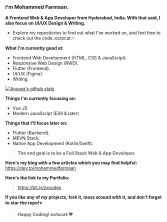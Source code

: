 ### I'm Mohammed Farmaan.

**A Frontend Web & App Developer from Hyderabad, India. With that said, I also focus on UI/UX Design & Writing.**

* Explore my repositories to find out what I've worked on, and feel free to check out the code.:octocat::sparkles:

**What I'm currently good at:**
* Frontend Web Development (HTML, CSS & JavaScript).
* Responsive Web Design (RWD).
* Flutter (Frontend).
* UI/UX (Figma).
* Writing.

[![Anurag's github stats](https://github-readme-stats.vercel.app/api?username=zxcodes&show_icons=true&theme=radical)](https://github.com/anuraghazra/github-readme-stats)

**Things I'm currently focusing on:**
* Vue JS
* Modern JavaScript (ES6 & later)

**Things that I'll focus later on:**
* Flutter (Backend).
* MEVN Stack.
* Native App Development (Kotlin/Swift).

>**The end goal is to be a Full Stack Web & App Developer.**

**Here's my blog with a few articles which you may find helpful:**
https://dev.to/mohammedfarmaan

**Here's the link to my Portfolio:** 
>https://bit.ly/zxcodes

**If you like any of my projects, fork it, mess around with it, and don't forget to star the repo!:star:**
>**Happy Coding!:octocat::heart:**

